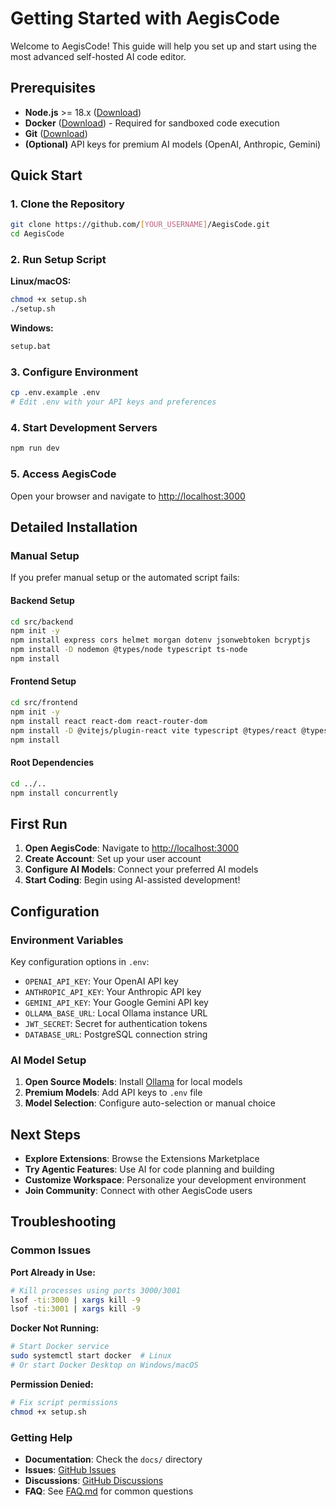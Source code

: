 # Getting Started with AegisCode

Welcome to AegisCode! This guide will help you set up and start using the most advanced self-hosted AI code editor.

## Prerequisites

- **Node.js** >= 18.x ([Download](https://nodejs.org/))
- **Docker** ([Download](https://www.docker.com/get-started)) - Required for sandboxed code execution
- **Git** ([Download](https://git-scm.com/))
- **(Optional)** API keys for premium AI models (OpenAI, Anthropic, Gemini)

## Quick Start

### 1. Clone the Repository

```bash
git clone https://github.com/[YOUR_USERNAME]/AegisCode.git
cd AegisCode
```

### 2. Run Setup Script

**Linux/macOS:**
```bash
chmod +x setup.sh
./setup.sh
```

**Windows:**
```cmd
setup.bat
```

### 3. Configure Environment

```bash
cp .env.example .env
# Edit .env with your API keys and preferences
```

### 4. Start Development Servers

```bash
npm run dev
```

### 5. Access AegisCode

Open your browser and navigate to [http://localhost:3000](http://localhost:3000)

## Detailed Installation

### Manual Setup

If you prefer manual setup or the automated script fails:

#### Backend Setup
```bash
cd src/backend
npm init -y
npm install express cors helmet morgan dotenv jsonwebtoken bcryptjs
npm install -D nodemon @types/node typescript ts-node
npm install
```

#### Frontend Setup
```bash
cd src/frontend
npm init -y
npm install react react-dom react-router-dom
npm install -D @vitejs/plugin-react vite typescript @types/react @types/react-dom
npm install
```

#### Root Dependencies
```bash
cd ../..
npm install concurrently
```

## First Run

1. **Open AegisCode**: Navigate to [http://localhost:3000](http://localhost:3000)
2. **Create Account**: Set up your user account
3. **Configure AI Models**: Connect your preferred AI models
4. **Start Coding**: Begin using AI-assisted development!

## Configuration

### Environment Variables

Key configuration options in `.env`:

- `OPENAI_API_KEY`: Your OpenAI API key
- `ANTHROPIC_API_KEY`: Your Anthropic API key  
- `GEMINI_API_KEY`: Your Google Gemini API key
- `OLLAMA_BASE_URL`: Local Ollama instance URL
- `JWT_SECRET`: Secret for authentication tokens
- `DATABASE_URL`: PostgreSQL connection string

### AI Model Setup

1. **Open Source Models**: Install [Ollama](https://ollama.com/) for local models
2. **Premium Models**: Add API keys to `.env` file
3. **Model Selection**: Configure auto-selection or manual choice

## Next Steps

- **Explore Extensions**: Browse the Extensions Marketplace
- **Try Agentic Features**: Use AI for code planning and building
- **Customize Workspace**: Personalize your development environment
- **Join Community**: Connect with other AegisCode users

## Troubleshooting

### Common Issues

**Port Already in Use:**
```bash
# Kill processes using ports 3000/3001
lsof -ti:3000 | xargs kill -9
lsof -ti:3001 | xargs kill -9
```

**Docker Not Running:**
```bash
# Start Docker service
sudo systemctl start docker  # Linux
# Or start Docker Desktop on Windows/macOS
```

**Permission Denied:**
```bash
# Fix script permissions
chmod +x setup.sh
```

### Getting Help

- **Documentation**: Check the `docs/` directory
- **Issues**: [GitHub Issues](https://github.com/[YOUR_USERNAME]/AegisCode/issues)
- **Discussions**: [GitHub Discussions](https://github.com/[YOUR_USERNAME]/AegisCode/discussions)
- **FAQ**: See [FAQ.md](../FAQ.md) for common questions
